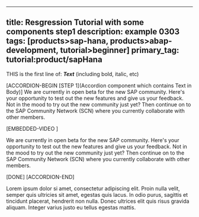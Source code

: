 ----
title: Resgression Tutorial with some components step1
description: example 0303 
tags: [products>sap-hana, products>abap-development, tutorial>beginner]
primary_tag: tutorial:product/sapHana
---

THIS is the first line of:
***Text*** (including bold, italic, etc)


[ACCORDION-BEGIN [STEP 1](Accordion component which contains Text in Body)]
We are currently in open beta for the new SAP community. Here's your opportunity to test out the new features and give us your feedback. Not in the mood to try out the new community just yet? Then continue on to the SAP Community Network (SCN) where you currently collaborate with other members.

[EMBEDDED-VIDEO [](/content/dam/site/sapcom/multimedia/2017/12/746085f5-e27c-0010-82c7-eda71af511fa.mp4)]

We are currently in open beta for the new SAP community. Here's your opportunity to test out the new features and give us your feedback. Not in the mood to try out the new community just yet? Then continue on to the SAP Community Network (SCN) where you currently collaborate with other members.

[DONE]
[ACCORDION-END]


Lorem ipsum dolor si amet, consectetur adipiscing elit. Proin nulla velit, semper quis ultricies sit amet, egestas quis lacus. In odio purus, sagittis et tincidunt placerat, hendrerit non nulla. Donec ultrices elit quis risus gravida aliquam. Integer varius justo eu tellus egestas mattis.
